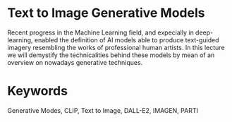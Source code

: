 # Text to Image Generative Models

Recent progress in the Machine Learning field, and expecially in deep-learning,
enabled the definition of AI models able to produce text-guided imagery 
resembling the works of professional human artists.
In this lecture we will demystify the technicalities behind these models
by mean of an overview on nowadays generative techniques.

# Keywords

Generative Modes, CLIP, Text to Image, DALL-E2, IMAGEN, PARTI

